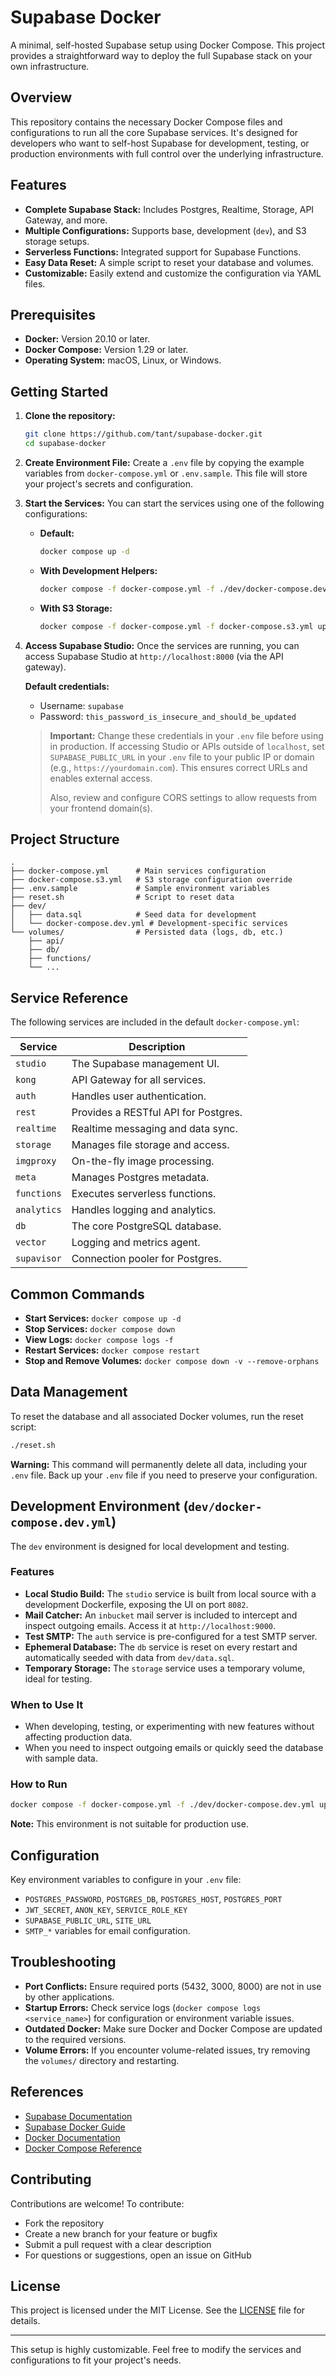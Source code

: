 # Supabase Docker

A minimal, self-hosted Supabase setup using Docker Compose. This project provides a straightforward way to deploy the full Supabase stack on your own infrastructure.

## Overview

This repository contains the necessary Docker Compose files and configurations to run all the core Supabase services. It's designed for developers who want to self-host Supabase for development, testing, or production environments with full control over the underlying infrastructure.

## Features

- **Complete Supabase Stack:** Includes Postgres, Realtime, Storage, API Gateway, and more.
- **Multiple Configurations:** Supports base, development (`dev`), and S3 storage setups.
- **Serverless Functions:** Integrated support for Supabase Functions.
- **Easy Data Reset:** A simple script to reset your database and volumes.
- **Customizable:** Easily extend and customize the configuration via YAML files.

## Prerequisites

- **Docker:** Version 20.10 or later.
- **Docker Compose:** Version 1.29 or later.
- **Operating System:** macOS, Linux, or Windows.

## Getting Started

1.  **Clone the repository:**
    ```bash
    git clone https://github.com/tant/supabase-docker.git
    cd supabase-docker
    ```

2.  **Create Environment File:**
    Create a `.env` file by copying the example variables from `docker-compose.yml` or `.env.sample`. This file will store your project's secrets and configuration.

3.  **Start the Services:**
    You can start the services using one of the following configurations:

    *   **Default:**
        ```bash
        docker compose up -d
        ```

    *   **With Development Helpers:**
        ```bash
        docker compose -f docker-compose.yml -f ./dev/docker-compose.dev.yml up -d
        ```

    *   **With S3 Storage:**
        ```bash
        docker compose -f docker-compose.yml -f docker-compose.s3.yml up -d
        ```

4.  **Access Supabase Studio:**
    Once the services are running, you can access Supabase Studio at `http://localhost:8000` (via the API gateway).
    
    **Default credentials:**
    - Username: `supabase`
    - Password: `this_password_is_insecure_and_should_be_updated`
    
    > **Important:** Change these credentials in your `.env` file before using in production. If accessing Studio or APIs outside of `localhost`, set `SUPABASE_PUBLIC_URL` in your `.env` file to your public IP or domain (e.g., `https://yourdomain.com`). This ensures correct URLs and enables external access.
    >
    > Also, review and configure CORS settings to allow requests from your frontend domain(s).

## Project Structure

```
.
├── docker-compose.yml      # Main services configuration
├── docker-compose.s3.yml   # S3 storage configuration override
├── .env.sample             # Sample environment variables
├── reset.sh                # Script to reset data
├── dev/
│   ├── data.sql            # Seed data for development
│   └── docker-compose.dev.yml # Development-specific services
└── volumes/                # Persisted data (logs, db, etc.)
    ├── api/
    ├── db/
    ├── functions/
    └── ...
```

## Service Reference

The following services are included in the default `docker-compose.yml`:

| Service     | Description                               |
|-------------|-------------------------------------------|
| `studio`    | The Supabase management UI.               |
| `kong`      | API Gateway for all services.             |
| `auth`      | Handles user authentication.              |
| `rest`      | Provides a RESTful API for Postgres.      |
| `realtime`  | Realtime messaging and data sync.         |
| `storage`   | Manages file storage and access.          |
| `imgproxy`  | On-the-fly image processing.              |
| `meta`      | Manages Postgres metadata.                |
| `functions` | Executes serverless functions.            |
| `analytics` | Handles logging and analytics.            |
| `db`        | The core PostgreSQL database.             |
| `vector`    | Logging and metrics agent.                |
| `supavisor` | Connection pooler for Postgres.           |

## Common Commands

- **Start Services:** `docker compose up -d`
- **Stop Services:** `docker compose down`
- **View Logs:** `docker compose logs -f`
- **Restart Services:** `docker compose restart`
- **Stop and Remove Volumes:** `docker compose down -v --remove-orphans`

## Data Management

To reset the database and all associated Docker volumes, run the reset script:

```bash
./reset.sh
```

**Warning:** This command will permanently delete all data, including your `.env` file. Back up your `.env` file if you need to preserve your configuration.

## Development Environment (`dev/docker-compose.dev.yml`)

The `dev` environment is designed for local development and testing.

### Features

- **Local Studio Build:** The `studio` service is built from local source with a development Dockerfile, exposing the UI on port `8082`.
- **Mail Catcher:** An `inbucket` mail server is included to intercept and inspect outgoing emails. Access it at `http://localhost:9000`.
- **Test SMTP:** The `auth` service is pre-configured for a test SMTP server.
- **Ephemeral Database:** The `db` service is reset on every restart and automatically seeded with data from `dev/data.sql`.
- **Temporary Storage:** The `storage` service uses a temporary volume, ideal for testing.

### When to Use It

- When developing, testing, or experimenting with new features without affecting production data.
- When you need to inspect outgoing emails or quickly seed the database with sample data.

### How to Run

```bash
docker compose -f docker-compose.yml -f ./dev/docker-compose.dev.yml up -d
```

**Note:** This environment is not suitable for production use.

## Configuration

Key environment variables to configure in your `.env` file:

- `POSTGRES_PASSWORD`, `POSTGRES_DB`, `POSTGRES_HOST`, `POSTGRES_PORT`
- `JWT_SECRET`, `ANON_KEY`, `SERVICE_ROLE_KEY`
- `SUPABASE_PUBLIC_URL`, `SITE_URL`
- `SMTP_*` variables for email configuration.

## Troubleshooting

- **Port Conflicts:** Ensure required ports (5432, 3000, 8000) are not in use by other applications.
- **Startup Errors:** Check service logs (`docker compose logs <service_name>`) for configuration or environment variable issues.
- **Outdated Docker:** Make sure Docker and Docker Compose are updated to the required versions.
- **Volume Errors:** If you encounter volume-related issues, try removing the `volumes/` directory and restarting.

## References

- [Supabase Documentation](https://supabase.com/docs)
- [Supabase Docker Guide](https://supabase.com/docs/guides/hosting/docker)
- [Docker Documentation](https://docs.docker.com/)
- [Docker Compose Reference](https://docs.docker.com/compose/)

## Contributing

Contributions are welcome! To contribute:
- Fork the repository
- Create a new branch for your feature or bugfix
- Submit a pull request with a clear description
- For questions or suggestions, open an issue on GitHub

## License

This project is licensed under the MIT License. See the [LICENSE](./LICENSE) file for details.

---
This setup is highly customizable. Feel free to modify the services and configurations to fit your project's needs.